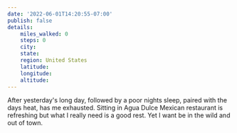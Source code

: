```yaml
---
date: '2022-06-01T14:20:55-07:00'
publish: false
details:
    miles_walked: 0
    steps: 0
    city:
    state:
    region: United States
    latitude:
    longitude:
    altitude:
---
```

After yesterday's long day, followed by a poor nights sleep, paired with the days heat, has me exhausted. Sitting in Agua Dulce Mexican restaurant is refreshing but what I really need is a good rest. Yet I want be in the wild and out of town. 